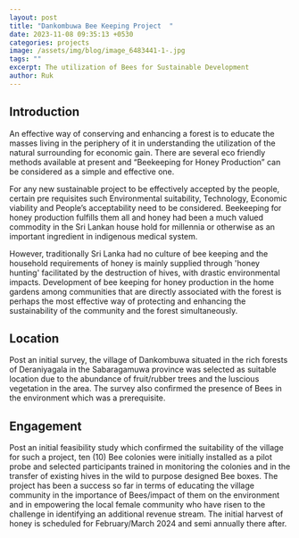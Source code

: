 ```yaml
---
layout: post
title: "Dankombuwa Bee Keeping Project  "
date: 2023-11-08 09:35:13 +0530
categories: projects
image: /assets/img/blog/image_6483441-1-.jpg
tags: ""
excerpt: The utilization of Bees for Sustainable Development
author: Ruk
---
```

## Introduction

An effective way of conserving and enhancing a forest is to educate the masses living in the periphery of it in understanding the utilization of  the natural surrounding  for economic gain. There are several eco friendly methods available at present and “Beekeeping for Honey Production” can be considered as a simple and effective one. 

For any new sustainable project to be effectively accepted by the people, certain pre requisites such Environmental suitability, Technology, Economic viability and People’s acceptability need to be considered. Beekeeping for honey production fulfills them all and honey had been a much valued commodity in the Sri Lankan house hold for millennia or otherwise as an important ingredient in indigenous medical system. 

However, traditionally Sri Lanka had no culture of bee keeping and the household requirements of honey is mainly supplied through 'honey hunting' facilitated by  the destruction of hives, with drastic environmental impacts. Development of bee keeping for honey production in the home gardens among communities that are directly associated with the forest is perhaps the most effective way of protecting and enhancing the sustainability of the community and the forest simultaneously. 



## Location

Post an initial survey, the village of Dankombuwa situated in the rich forests of Deraniyagala in the Sabaragamuwa province was selected as suitable location due to the abundance of  fruit/rubber trees and the luscious vegetation in the area. The survey also confirmed the presence of Bees in the environment which was a prerequisite. 



## Engagement

Post an initial feasibility study which confirmed the suitability of the village for such a project, ten (10) Bee colonies were initially installed as a pilot probe and  selected participants trained in monitoring the colonies and in the transfer of existing hives in the wild to purpose designed Bee boxes. The project has been a success so far in terms of educating the village community in the importance of Bees/impact of them on the  environment and in empowering  the local female community who have risen to the challenge in identifying an additional revenue stream. The initial harvest of honey is scheduled for February/March 2024 and semi annually there after.